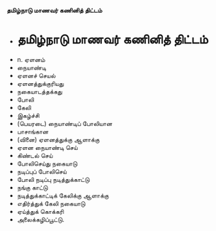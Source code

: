**தமிழ்நாடு மாணவர் கணினித் திட்டம்**
- # தமிழ்நாடு மாணவர் கணினித் திட்டம்
- n. ஏளனம்
- நையாண்டி
- ஏளனச் செயல்
- ஏளனத்துக்குரியது
- நகையாடத்தக்கது
- போலி
- கேலி
- இகழ்ச்சி
- (பெயரடை) நையாண்டிப் போலியான
- பாசாங்கான
- (வினை) ஏளனத்துக்கு ஆளாக்கு
- ஏளன நையாண்டி செய்
- கிண்டல் செய்
- போலிசெய்து நகையாடு
- நடிப்புப் போலிசெய்
- போலி நடிப்பு நடித்துக்காட்டு
- நங்கு காட்டு
- நடித்துக்காட்டிக் கேலிக்கு ஆளாக்கு
- எதிர்த்துக் கேலி நகையாடு
- ஏய்த்துக் கொக்கரி
- அலைக்கழிப்பூட்டு.

